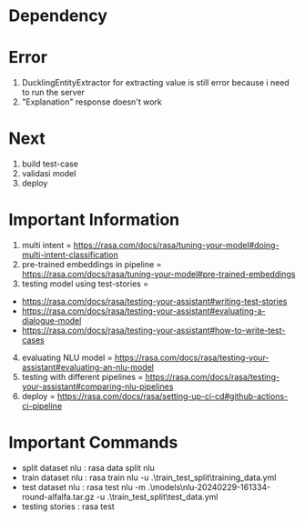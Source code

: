 # Dependency

# Error
1. DucklingEntityExtractor for extracting value is still error because i need to run the server 
2. "Explanation" response doesn't work

# Next
1. build test-case
2. validasi model
3. deploy

# Important Information
1. multi intent = https://rasa.com/docs/rasa/tuning-your-model#doing-multi-intent-classification
2. pre-trained embeddings in pipeline = https://rasa.com/docs/rasa/tuning-your-model#pre-trained-embeddings
3. testing model using test-stories = 
- https://rasa.com/docs/rasa/testing-your-assistant#writing-test-stories
- https://rasa.com/docs/rasa/testing-your-assistant#evaluating-a-dialogue-model
- https://rasa.com/docs/rasa/testing-your-assistant#how-to-write-test-cases
4. evaluating NLU model = https://rasa.com/docs/rasa/testing-your-assistant#evaluating-an-nlu-model
5. testing with different pipelines = https://rasa.com/docs/rasa/testing-your-assistant#comparing-nlu-pipelines
6. deploy = https://rasa.com/docs/rasa/setting-up-ci-cd#github-actions-ci-pipeline

# Important Commands
- split dataset nlu : rasa data split nlu
- train dataset nlu : rasa train nlu -u .\train_test_split\training_data.yml
- test dataset nlu : rasa test nlu -m .\models\nlu-20240229-161334-round-alfalfa.tar.gz -u .\train_test_split\test_data.yml
- testing stories : rasa test